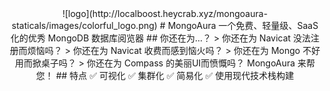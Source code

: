 <center>
    ![logo](http://localboost.heycrab.xyz/mongoaura-staticals/images/colorful_logo.png)
    # MongoAura
    一个免费、轻量级、SaaS化的优秀 MongoDB 数据库阅览器
    ## 你还在为...？
    > 你还在为 Navicat 没法注册而烦恼吗？
    > 你还在为 Navicat 收费而感到恼火吗？
    > 你还在为 Mongo 不好用而掀桌子吗？
    > 你还在为 Compass 的美丽UI而愤慨吗？
    MongoAura 来帮您！
    ## 特点
    ✅ 可视化
    ✅ 集群化
    ✅ 简易化
    ✅ 使用现代技术栈构建
</center>